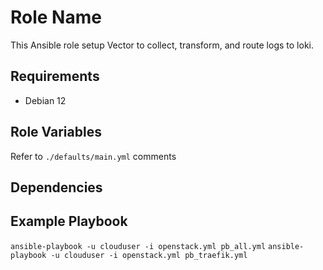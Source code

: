 Role Name
=========

This Ansible role setup Vector to collect, transform, and route logs to loki.

Requirements
------------

- Debian 12

Role Variables
--------------

Refer to `./defaults/main.yml` comments

Dependencies
------------

Example Playbook
----------------

`ansible-playbook -u clouduser -i openstack.yml pb_all.yml`
`ansible-playbook -u clouduser -i openstack.yml pb_traefik.yml`